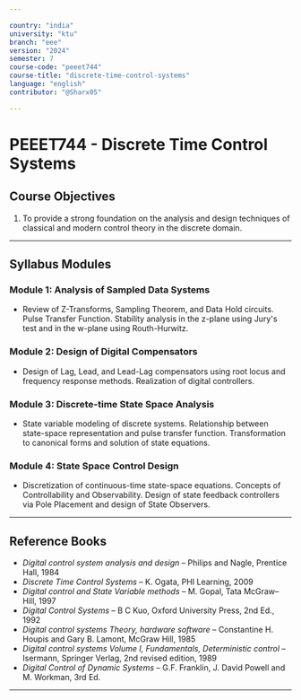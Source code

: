 ```yaml
---

country: "india"
university: "ktu"
branch: "eee"
version: "2024"
semester: 7
course-code: "peeet744"
course-title: "discrete-time-control-systems"
language: "english"
contributor: "@Sharx05"

---
```


# PEEET744 - Discrete Time Control Systems

## Course Objectives

1.  To provide a strong foundation on the analysis and design techniques of classical and modern control theory in the discrete domain.

---

## Syllabus Modules

### Module 1: Analysis of Sampled Data Systems

-   Review of Z-Transforms, Sampling Theorem, and Data Hold circuits. Pulse Transfer Function. Stability analysis in the z-plane using Jury's test and in the w-plane using Routh-Hurwitz.

### Module 2: Design of Digital Compensators

-   Design of Lag, Lead, and Lead-Lag compensators using root locus and frequency response methods. Realization of digital controllers.

### Module 3: Discrete-time State Space Analysis

-   State variable modeling of discrete systems. Relationship between state-space representation and pulse transfer function. Transformation to canonical forms and solution of state equations.

### Module 4: State Space Control Design

-   Discretization of continuous-time state-space equations. Concepts of Controllability and Observability. Design of state feedback controllers via Pole Placement and design of State Observers.

---

## Reference Books

-   *Digital control system analysis and design* – Philips and Nagle, Prentice Hall, 1984
-   *Discrete Time Control Systems* – K. Ogata, PHI Learning, 2009
-   *Digital control and State Variable methods* – M. Gopal, Tata McGraw–Hill, 1997
-   *Digital Control Systems* – B C Kuo, Oxford University Press, 2nd Ed., 1992
-   *Digital control systems Theory, hardware software* – Constantine H. Houpis and Gary B. Lamont, McGraw Hill, 1985
-   *Digital control systems Volume I, Fundamentals, Deterministic control* – Isermann, Springer Verlag, 2nd revised edition, 1989
-   *Digital Control of Dynamic Systems* – G.F. Franklin, J. David Powell and M. Workman, 3rd Ed.

---
